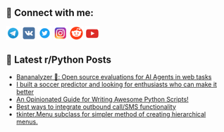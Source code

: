 ## 🔎 Connect with me:
[<img src="https://github.com/bullbesh/bullbesh/blob/main/images/Telegram.png" width="32" height="32" />](https://t.me/bullbesh)
[<img src="https://github.com/bullbesh/bullbesh/blob/main/images/VK.png" width="32" height="32" />](https://vk.com/bullbesh)
[<img src="https://github.com/bullbesh/bullbesh/blob/main/images/Twitter.png" width="32" height="32" />](https://twitter.com/bullbesh1)
[<img src="https://github.com/bullbesh/bullbesh/blob/main/images/Instagram.png" width="32" height="32" />](https://www.instagram.com/bullbesh)
[<img src="https://github.com/bullbesh/bullbesh/blob/main/images/Reddit.png" width="32" height="32" />](https://www.reddit.com/user/bullbesh)
[<img src="https://github.com/bullbesh/bullbesh/blob/main/images/YouTube.png" width="32" height="32" />](https://www.youtube.com/channel/UCtfjRs6uzgq5mfm8S06WTcg)

## 📕 Latest r/Python Posts
<!-- BLOG-POST-LIST:START -->
- [Bananalyzer 🍌: Open source evaluations for AI Agents in web tasks](https://www.reddit.com/r/Python/comments/17qfww7/bananalyzer_open_source_evaluations_for_ai_agents/)
- [I built a soccer predictor and looking for enthusiasts who can make it better](https://www.reddit.com/r/Python/comments/17qez3p/i_built_a_soccer_predictor_and_looking_for/)
- [An Opinionated Guide for Writing Awesome Python Scripts!](https://www.reddit.com/r/Python/comments/17qdgua/an_opinionated_guide_for_writing_awesome_python/)
- [Best ways to integrate outbound call/SMS functionality](https://www.reddit.com/r/Python/comments/17qcuwi/best_ways_to_integrate_outbound_callsms/)
- [tkinter.Menu subclass for simpler method of creating hierarchical menus.](https://www.reddit.com/r/Python/comments/17q8u8d/tkintermenu_subclass_for_simpler_method_of/)
<!-- BLOG-POST-LIST:END -->
